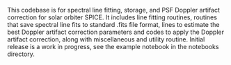This codebase is for spectral line fitting, storage, and PSF Doppler artifact correction for solar orbiter SPICE. It includes line fitting routines, routines that save spectral line fits to standard .fits file format, lines to estimate the best Doppler artifact correction parameters and codes to apply the Doppler artifact correction, along with miscellaneous and utility routine. Initial release is a work in progress, see the example notebook in the notebooks directory.
